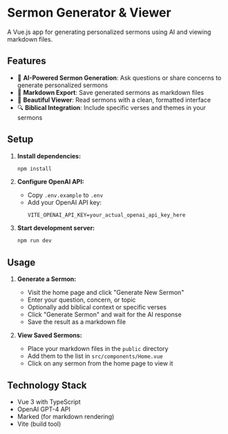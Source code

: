 # Sermon Generator & Viewer

A Vue.js app for generating personalized sermons using AI and viewing markdown files.

## Features

- 🎯 **AI-Powered Sermon Generation**: Ask questions or share concerns to generate personalized sermons
- 📝 **Markdown Export**: Save generated sermons as markdown files
- 📖 **Beautiful Viewer**: Read sermons with a clean, formatted interface
- 🔍 **Biblical Integration**: Include specific verses and themes in your sermons

## Setup

1. **Install dependencies:**
   ```bash
   npm install
   ```

2. **Configure OpenAI API:**
   - Copy `.env.example` to `.env`
   - Add your OpenAI API key:
     ```
     VITE_OPENAI_API_KEY=your_actual_openai_api_key_here
     ```

3. **Start development server:**
   ```bash
   npm run dev
   ```

## Usage

1. **Generate a Sermon:**
   - Visit the home page and click "Generate New Sermon"
   - Enter your question, concern, or topic
   - Optionally add biblical context or specific verses
   - Click "Generate Sermon" and wait for the AI response
   - Save the result as a markdown file

2. **View Saved Sermons:**
   - Place your markdown files in the `public` directory
   - Add them to the list in `src/components/Home.vue`
   - Click on any sermon from the home page to view it

## Technology Stack

- Vue 3 with TypeScript
- OpenAI GPT-4 API
- Marked (for markdown rendering)
- Vite (build tool)
